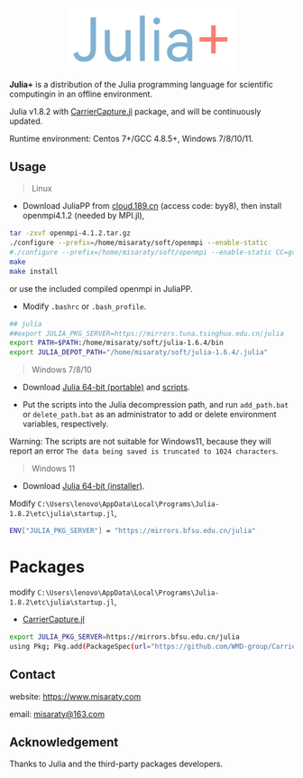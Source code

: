 <p align=center>
<img src="https://github.com/misaraty/juliaplus/blob/master/logo.jpg" width=300px height=auto/>
</p>

**Julia+** is a distribution of the Julia programming language for scientific computingin in an offline environment.

Julia v1.8.2 with [CarrierCapture.jl](https://github.com/WMD-group/CarrierCapture.jl) package, and will be continuously updated.

Runtime environment: Centos 7+/GCC 4.8.5+, Windows 7/8/10/11.

## Usage

> Linux

* Download JuliaPP from [cloud.189.cn](https://cloud.189.cn/web/share?code=Ab6N3aQFJry2) (access code: byy8), then install openmpi4.1.2 (needed by MPI.jl), 

```bash
tar -zxvf openmpi-4.1.2.tar.gz
./configure --prefix=/home/misaraty/soft/openmpi --enable-static
#./configure --prefix=/home/misaraty/soft/openmpi --enable-static CC=gcc CXX=g++ F77=gfortran FC=gfortran F90=gfortran
make
make install
```

or use the included compiled openmpi in JuliaPP.

* Modify `.bashrc` or `.bash_profile`.

```bash
## julia
##export JULIA_PKG_SERVER=https://mirrors.tuna.tsinghua.edu.cn/julia
export PATH=$PATH:/home/misaraty/soft/julia-1.6.4/bin
export JULIA_DEPOT_PATH="/home/misaraty/soft/julia-1.6.4/.julia"
```

> Windows 7/8/10

* Download [Julia 64-bit (portable)](https://julialang.org/downloads/) and [scripts](https://github.com/misaraty/juliaplus/tree/master/windows).

* Put the scripts into the Julia decompression path, and run `add_path.bat` or `delete_path.bat` as an administrator to add or delete environment variables, respectively.

Warning: The scripts are not suitable for Windows11, because they will report an error `The data being saved is truncated to 1024 characters`.

> Windows 11

* Download [Julia 64-bit (installer)](https://julialang.org/downloads/).

Modify `C:\Users\lenovo\AppData\Local\Programs\Julia-1.8.2\etc\julia\startup.jl`, 

```bash
ENV["JULIA_PKG_SERVER"] = "https://mirrors.bfsu.edu.cn/julia"
```

# Packages

modify `C:\Users\lenovo\AppData\Local\Programs\Julia-1.8.2\etc\julia\startup.jl`, 

* [CarrierCapture.jl](https://github.com/WMD-group/CarrierCapture.jl)

```bash
export JULIA_PKG_SERVER=https://mirrors.bfsu.edu.cn/julia
using Pkg; Pkg.add(PackageSpec(url="https://github.com/WMD-group/CarrierCapture.jl.git")); Pkg.test("CarrierCapture")
```

## Contact

website: https://www.misaraty.com

email: misaraty@163.com

## Acknowledgement

Thanks to Julia and the third-party packages developers.

